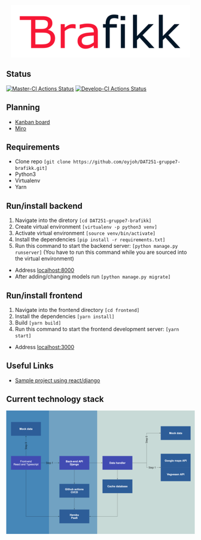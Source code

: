<p align="center">
  <img src="/assets/images/brafikk.png" class="center" height="140"/>
</p>

## Status
[![Master-CI Actions Status](https://github.com/oyjoh/DAT251-gruppe7-brafikk/workflows/django-master/badge.svg)](https://github.com/oyjoh/DAT251-gruppe7-brafikk/actions)
[![Develop-CI Actions Status](https://github.com/oyjoh/DAT251-gruppe7-brafikk/workflows/django-develop/badge.svg)](https://github.com/oyjoh/DAT251-gruppe7-brafikk/actions)

## Planning
- [Kanban board](https://github.com/oyjoh/DAT251-gruppe7-brafikk/projects/1)
- [Miro](https://miro.com/welcome/Ddp1pEl55pSpgQHEHqi676VSzTMRVSdOospUS44sKPiLzDjnuVT7OLJnaKSHkO2W)

## Requirements
* Clone repo ```[git clone https://github.com/oyjoh/DAT251-gruppe7-brafikk.git]```
* Python3
* Virtualenv
* Yarn

## Run/install backend
1. Navigate into the diretory ```[cd DAT251-gruppe7-brafikk]```
2. Create virtual environment ```[virtualenv -p python3 venv]```
3. Activate virtual environment ```[source venv/bin/activate]```
4. Install the dependencies ```[pip install -r requirements.txt]```
5. Run this command to start the backend server: ```[python manage.py runserver]``` (You have to run this command while you are sourced into the virtual environment)
* Address [localhost:8000](http://localhost:8000)
* After adding/changing models run ```[python manage.py migrate]```

## Run/install frontend
1. Navigate into the frontend directory ```[cd frontend]```
2. Install the dependencies ```[yarn install]```
3. Build ```[yarn build]``` 
4. Run this command to start the frontend development server: ```[yarn start]``` 
* Address [localhost:3000](http://localhost:3000)

## Useful Links
* [Sample project using react/django](https://librenepal.com/article/django-and-create-react-app-together-on-heroku/)

## Current technology stack
![Stack](/assets/images/temp_stack.png)

